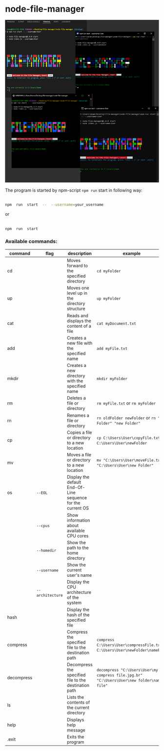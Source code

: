 # node-file-manager

 ![](https://github.com/comtvset/node-file-manager/blob/develop/src/assets/cover.png)

The program is started by npm-script `npm run` start in following way:

```bash

npm  run  start  --  --username=your_username

```

or

```bash

npm  run  start

```

### Available commands:

| command    | flag             | description                                                 | example                                                                                   |
| ---------- | ---------------- | ----------------------------------------------------------- | ----------------------------------------------------------------------------------------- |
| cd         |                  | Moves forward to the specified directory                    | `cd myFolder`                                                                             |
| up         |                  | Moves one level up in the directory structure               | `up myFolder`                                                                             |
| cat        |                  | Reads and displays the content of a file                    | `cat myDocument.txt`                                                                      |
| add        |                  | Creates a new file with the specified name                  | `add myFile.txt`                                                                          |
| mkdir      |                  | Creates a new directory with the specified name             | `mkdir myFolder`                                                                          |
| rm         |                  | Deletes a file or directory                                 | `rm myFile.txt` or `rm myFolder`                                                          |
| rn         |                  | Renames a file or directory                                 | `rn oldFolder newFolder` or `rn "old Folder" "new Folder"`                                |
| cp         |                  | Copies a file or directory to a new location                | `cp C:\Users\User\copyFile.txt C:\Users\User\newFolder`                                   |
| mv         |                  | Moves a file or directory to a new location                 | `mv "C:\Users\User\moveFile.txt" "C:\Users\User\new Folder"`                              |
| os         | `--EOL`          | Display the default End-Of-Line sequence for the current OS |
| &nbsp;     | `--cpus`         | Show information about available CPU cores                  |
| &nbsp;     | `--homedir`      | Show the path to the home directory                         |
| &nbsp;     | `--username`     | Show the current user's name                                |
| &nbsp;     | `--architecture` | Display the CPU architecture of the system                  |
| hash       |                  | Display the hash of the specified file                      |
| compress   |                  | Compress the specified file to the destination path         | `compress C:\Users\User\compressFile.txt C:\Users\User\newFolder\nameFile`                |
| decompress |                  | Decompress the specified file to the destination path       | `decompress "C:\Users\User\my compress file.jpg.br" "C:\Users\User\new folder\name file"` |
| ls         |                  | Lists the contents of the current directory                 |
| help       |                  | Displays help message                                       |
| .exit      |                  | Exits the program                                           |
